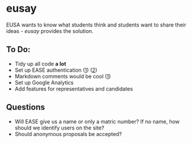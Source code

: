 eusay
=====
EUSA wants to know what students think and students want to share their ideas - *eusay* provides the solution.


To Do:
------
* Tidy up all code **a lot**
* Set up EASE authentication ([1][ease1]) ([2][ease2])
* Markdown comments would be cool ([1][django_markdown])
* Set up Google Analytics
* Add features for representatives and candidates


Questions
------------
* Will EASE give us a name or only a matric number? If no name, how should we identify users on the site?
* Should anonymous proposals be accepted?


[ease1]: https://www.wiki.ed.ac.uk/display/AuthService/Central+Authorisation+Service+-+Home
[ease2]: https://www.ease.ed.ac.uk/admindocs/
[django_markdown]: https://github.com/klen/django_markdown
